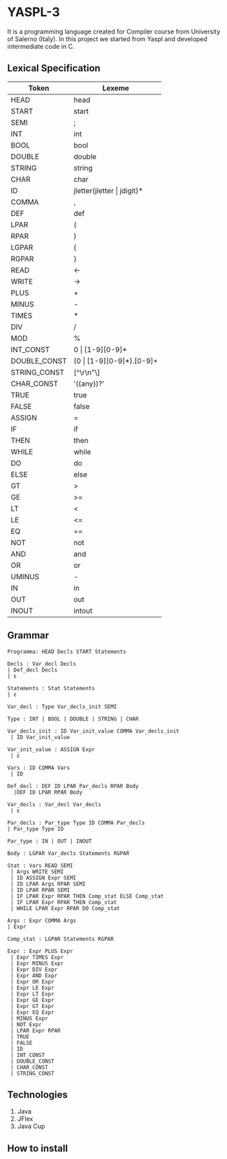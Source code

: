 # YASPL-3

It is a programming language created for Compiler course from University of Salerno (Italy).
In this project we started from Yaspl and developed intermediate code in C.

## Lexical Specification

|Token | Lexeme|
|----- |-----|
|HEAD|head|
|START|start|
|SEMI|;|
|INT|int|
|BOOL|bool|
|DOUBLE|double|
|STRING|string|
|CHAR|char|
|ID|jletter(jletter \| jdigit)*|
|COMMA|,|
|DEF|def|
|LPAR|(|
|RPAR|)|
|LGPAR|{|
|RGPAR|}|
|READ|<-|
|WRITE|->|
|PLUS|+|
|MINUS|-|
|TIMES|*|
|DIV|/|
|MOD|%|
|INT_CONST|0 \| [1-9][0-9]*|
|DOUBLE_CONST| (0 \| [1-9][0-9]*)\.[0-9]+ |
|STRING_CONST| [^\r\n\"\\] |
|CHAR_CONST| '({any})?'|
|TRUE| true|
|FALSE| false|
|ASSIGN | =|
|IF| if|
|THEN| then|
|WHILE| while|
|DO| do|
|ELSE| else|
|GT| >|
|GE|>=|
|LT|<|
|LE|<=|
|EQ|==|
|NOT| not|
|AND| and|
|OR| or|
|UMINUS|-|
|IN| in|
|OUT| out|
|INOUT| intout|

## Grammar
```jflex
Programma: HEAD Decls START Statements

Decls : Var_decl Decls 
| Def_decl Decls
| ε

Statements : Stat Statements
| ε

Var_decl : Type Var_decls_init SEMI 

Type : INT | BOOL | DOUBLE | STRING | CHAR 

Var_decls_init : ID Var_init_value COMMA Var_decls_init 
 | ID Var_init_value

Var_init_value : ASSIGN Expr
 | ε

Vars : ID COMMA Vars
 | ID

Def_decl : DEF ID LPAR Par_decls RPAR Body
  |DEF ID LPAR RPAR Body

Var_decls : Var_decl Var_decls
 | ε
 
Par_decls : Par_type Type ID COMMA Par_decls
| Par_type Type ID

Par_type : IN | OUT | INOUT 

Body : LGPAR Var_decls Statements RGPAR 

Stat : Vars READ SEMI
 | Args WRITE SEMI
 | ID ASSIGN Expr SEMI
 | ID LPAR Args RPAR SEMI 
 | ID LPAR RPAR SEMI 
 | IF LPAR Expr RPAR THEN Comp_stat ELSE Comp_stat 
 | IF LPAR Expr RPAR THEN Comp_stat 
 | WHILE LPAR Expr RPAR DO Comp_stat 

Args : Expr COMMA Args 
| Expr

Comp_stat : LGPAR Statements RGPAR 

Expr : Expr PLUS Expr
 | Expr TIMES Expr
 | Expr MINUS Expr
 | Expr DIV Expr
 | Expr AND Expr
 | Expr OR Expr
 | Expr LE Expr
 | Expr LT Expr
 | Expr GE Expr
 | Expr GT Expr
 | Expr EQ Expr
 | MINUS Expr
 | NOT Expr
 | LPAR Expr RPAR
 | TRUE
 | FALSE
 | ID
 | INT_CONST
 | DOUBLE_CONST
 | CHAR_CONST
 | STRING_CONST
```
## Technologies
1. Java
2. JFlex
3. Java Cup

## How to install
